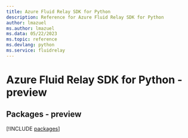 ```yaml
---
title: Azure Fluid Relay SDK for Python
description: Reference for Azure Fluid Relay SDK for Python
author: lmazuel
ms.author: lmazuel
ms.data: 05/22/2023
ms.topic: reference
ms.devlang: python
ms.service: fluidrelay
---
```

# Azure Fluid Relay SDK for Python - preview
## Packages - preview
[!INCLUDE [packages](fluid-relay-index.md)]